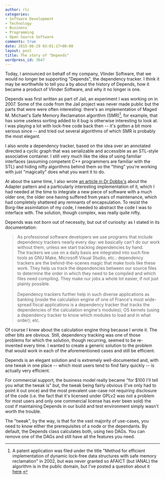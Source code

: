 ```yaml
---
author: rlc
categories:
- Software Development
- Technology
- Business
- Programming
- Open Source Software
comments: true
date: 2015-06-29 03:01:17+00:00
layout: post
title: The story of "Depends"
wordpress_id: 3647
---
```


Today, I announced on behalf of my company, Vlinder Software, that we would no longer be supporting "Depends", the dependency tracker. I think it may be worthwhile to tell you a by about the history of Depends, how it became a product of Vlinder Software, and why it no longer is one.

<!--more-->

Depends was first written as part of Jail, an experiment I was working on in 2007. Some of the code from the Jail project was never made public but the parts that were were often interesting: there's an implementation of Maged M. Michael's Safe Memory Reclamation algorithm (SMR)[^1], for example, that has some useless sorting added to it bug is otherwise interesting to look at. I was playing a lot with lock-free code back then -- it's gotten a bit more serious since -- and tried out several algorithms of which SMR is probably the most elegant.

[^1]: A patent application was filed under the title "Method for efficient implementation of dynamic lock-free data structures with safe memory reclamation" in 2002, but was never granted so AFAICT (but IANAL) the algorithm is in the public domain, but I've posted a question about it [here](http://patents.stackexchange.com/questions/13107/what-is-the-legal-status-of-safe-memory-a-reclamation).

I also wrote a dependency tracker, based on the idea over an annotated directed a cyclic graph that was serializable and accessible as an STL-style associative container. I still very much like the idea of using familiar interfaces (assuming competent C++ programmers are familiar with the STL) and hiding nifty algorithms behind them so the "thing" you're working with just "magically" does what you want it to do.

At about the same time, I also wrote [an article in Dr Dobbs's](http://www.drdobbs.com/architecture-and-design/the-adapter-pattern/199204099) about the Adapter pattern and a particularly interesting implementation of it, which I had needed at the time to integrate a new piece of software with a much older one, the older one having suffered from years of maintenance, which had completely shattered any remnants of encapsulation. To resist the Borg-like assimilation of my code, I needed to abstract the code I was to interface with. The solution, though complex, was really quite nifty.

Depends was not born out of necessity, but out of curiosity: as I stated in its documentation:

<blockquote>As professional software developers we use programs that include dependency trackers nearly every day: we basically can't do our work without them, unless we start tracking dependencies by hand.<br/>
The trackers we use on a daily basis are integrated into such fine tools as GNU Make, Microsoft Visual Studio, etc.: dependency trackers are the behind-the-scenes magic that make tools like these work. They help us track the dependencies between our source files to determine the order in which they need to be compiled and which files need compiling. They make our jobs a whole lot easier, if not just plainly possible.<br/>
<br/>
Dependency trackers further help in such diverse applications as banking (inside the calculation engine of one of France's most wide-spread fiscal applications is a dependency tracker that tracks the dependencies of the calculation engine's modules); OS kernels (using a dependency tracker to know which modules to load and in what order); etc.</blockquote>

Of course I knew about the calculation engine thing because I wrote it. The other bits are obvious. Still, dependency tracking was one of those problems for which the solution, though recurring, seemed to be re-invented every time. I wanted to create a generic solution to the problem that would work in each of the aforementioned cases and still be efficient.

Depends is an elegant solution and is extremely well-documented and, with one tweak in one place -- which most users tend to find fairy quickly -- is actually very efficient.

For commercial support, the business model really became "for $100 I'll tell you what the tweak is" but, the tweak being fairly obvious (I've only had to point it out once) and the most prevalent use-case not requiring disclosure of the code (i.e. the fact that it's licensed under GPLv2 was not a problem for most users and only one commercial license has ever been sold) the cost if maintaining Depends in our build and test environment simply wasn't worth the trouble.

The "tweak", by the way, is that for the vast majority of use-cases, you need to know either the prerequisites of a node or the dependants. By default, the Depends class calculates both, using two DAGs. You can remove one of the DAGs and still have all the features you need.